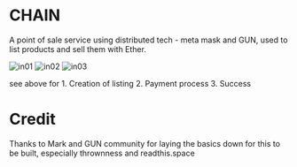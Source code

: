 # CHAIN

A point of sale service using distributed tech - meta mask and GUN, used to list products and sell them with Ether.


![in01](https://user-images.githubusercontent.com/68570004/100683137-9759d280-33dc-11eb-962d-15bd8a4f5594.png)
![in02](https://user-images.githubusercontent.com/68570004/100683143-99239600-33dc-11eb-98b1-bc62004c1ea3.png)
![in03](https://user-images.githubusercontent.com/68570004/100683145-9a54c300-33dc-11eb-9919-a2e67e72e033.png)

see above for 1. Creation of listing 2. Payment process 3. Success

# Credit

Thanks to Mark and GUN community for laying the basics down for this to be built, especially thrownness and readthis.space

